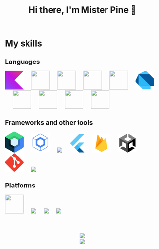 <h1 align="center">Hi there, I'm Mister Pine 🌲</h1> 

<br/>

# My skills

## Languages
<img src="https://raw.githubusercontent.com/github/explore/4479d2a2c854198cb00160f8593519c14dc3b905/topics/kotlin/kotlin.png" height=60 width=60/>&emsp;&ensp;
<img src="https://upload.wikimedia.org/wikipedia/commons/4/4c/Typescript_logo_2020.svg" height=60 width=60/>&emsp;&ensp;
<img src="https://upload.wikimedia.org/wikipedia/commons/9/99/Unofficial_JavaScript_logo_2.svg" height=60 width=60/>&emsp;&ensp;
<img src="https://upload.wikimedia.org/wikipedia/commons/c/c3/Python-logo-notext.svg" height=60 width=60/>&emsp;&ensp;
<img src="https://camo.githubusercontent.com/ec75fffa4a003fa9ea6ba393834fdbf4fab55e5252776c41024e811a351fdec7/68747470733a2f2f7777772e766563746f726c6f676f2e7a6f6e652f6c6f676f732f6a6176612f6a6176612d69636f6e2e737667" height=60 width=60/>&emsp;&ensp;
<img src="dart.svg" height=60 width=60/>&emsp;&ensp;
<img src="https://upload.wikimedia.org/wikipedia/commons/1/18/ISO_C%2B%2B_Logo.svg" height=60 width=60/>&emsp;&ensp;
<img src="https://static.cdnlogo.com/logos/c/27/c.svg" height=60 width=60/>&emsp;&ensp;
<img src="https://www.w3.org/html/logo/downloads/HTML5_Badge.svg" height=60 width=60/>&emsp;&ensp;
<img src="https://upload.wikimedia.org/wikipedia/commons/6/62/CSS3_logo.svg" height=60 width=60/>&emsp;&ensp;

## Frameworks and other tools
<img src="jetpack compose icon_RGB.png" width=60/>&emsp;&ensp;
<img src="compose multiplatform.svg" width=60/>&emsp;&ensp;
<img src="https://upload.wikimedia.org/wikipedia/commons/9/95/Vue.js_Logo_2.svg" width=60/>&emsp;&ensp;
<img src="logo_flutter_1080px_clr.svg" height=60/>&emsp;&ensp;
<img src="firebase.svg" height=60/>&emsp;&ensp;
<img src="unity.svg" height=60/>&emsp;&ensp;
<img src="git.svg" height=60/>&emsp;&ensp;
<img src="https://upload.wikimedia.org/wikipedia/commons/3/38/Jupyter_logo.svg?download" height=60/>&emsp;&ensp;



## Platforms
<img src="https://developer.android.com/images/brand/Android_Robot.svg" height=60 width=60/>&emsp;&ensp;
<img src="https://upload.wikimedia.org/wikipedia/commons/3/34/Windows_logo_-_2012_derivative.svg" height=60/>&emsp;&ensp;
<img src="https://upload.wikimedia.org/wikipedia/de/c/cb/Raspberry_Pi_Logo.svg" height=60/>&emsp;&ensp;
<img src="https://upload.wikimedia.org/wikipedia/commons/8/87/Arduino_Logo.svg" width=60/>


<br/><br/>

<p align="center">
<a><img src="https://github-readme-stats.vercel.app/api?username=Mr-Pine&show_icons=true&theme=github_dark&count_private=true"/></a>
<br/>
<a><img src="https://github-readme-stats.vercel.app/api/top-langs/?username=Mr-Pine&layout=compact&exclude_repo=Jupyter-notebooks&theme=github_dark"/></a>
</p>
<!--
**Mr-Pine/Mr-Pine** is a ✨ _special_ ✨ repository because its `README.md` (this file) appears on your GitHub profile.

Here are some ideas to get you started:

- 🔭 I’m currently working on ...
- 🌱 I’m currently learning ...
- 👯 I’m looking to collaborate on ...
- 🤔 I’m looking for help with ...
- 💬 Ask me about ...
- 📫 How to reach me: ...
- 😄 Pronouns: ...
- ⚡ Fun fact: ...
-->
